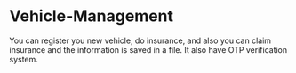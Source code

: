 # Vehicle-Management
You can register you new vehicle, do insurance, and also you can claim insurance and the information is saved in a file. It also have OTP verification system.
